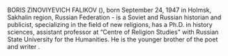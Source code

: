 BORIS ZINOVIYEVICH FALIKOV (), born September 24, 1947 in Holmsk, Sakhalin region, Russian Federation - is a Soviet and Russian historian and publicist, specializing in the field of new religions, has a Ph.D. in history sciences, assistant professor at “Centre of Religion Studies" with Russian State University for the Humanities. He is the younger brother of the poet and writer .
